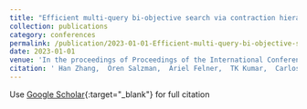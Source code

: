 ```yaml
---
title: "Efficient multi-query bi-objective search via contraction hierarchies"
collection: publications
category: conferences
permalink: /publication/2023-01-01-Efficient-multi-query-bi-objective-search-via-contraction-hierarchies
date: 2023-01-01
venue: 'In the proceedings of Proceedings of the International Conference on Automated Planning and Scheduling'
citation: ' Han Zhang,  Oren Salzman,  Ariel Felner,  TK Kumar,  Carlos Ulloa,  Sven Koenig, &quot;Efficient multi-query bi-objective search via contraction hierarchies.&quot; In the proceedings of Proceedings of the International Conference on Automated Planning and Scheduling, 2023.'
---
```

Use [Google Scholar](https://scholar.google.com/scholar?q=Efficient+multi+query+bi+objective+search+via+contraction+hierarchies){:target="_blank"} for full citation